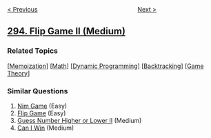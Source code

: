 <!--|This file generated by command(leetcode description); DO NOT EDIT.    |-->
<!--+----------------------------------------------------------------------+-->
<!--|@author    openset <openset.wang@gmail.com>                           |-->
<!--|@link      https://github.com/openset                                 |-->
<!--|@home      https://github.com/openset/leetcode                        |-->
<!--+----------------------------------------------------------------------+-->

[< Previous](../flip-game "Flip Game")
　　　　　　　　　　　　　　　　
[Next >](../find-median-from-data-stream "Find Median from Data Stream")

## [294. Flip Game II (Medium)](https://leetcode.com/problems/flip-game-ii "翻转游戏 II")



### Related Topics
  [[Memoization](../../tag/memoization/README.md)]
  [[Math](../../tag/math/README.md)]
  [[Dynamic Programming](../../tag/dynamic-programming/README.md)]
  [[Backtracking](../../tag/backtracking/README.md)]
  [[Game Theory](../../tag/game-theory/README.md)]

### Similar Questions
  1. [Nim Game](../nim-game) (Easy)
  1. [Flip Game](../flip-game) (Easy)
  1. [Guess Number Higher or Lower II](../guess-number-higher-or-lower-ii) (Medium)
  1. [Can I Win](../can-i-win) (Medium)
